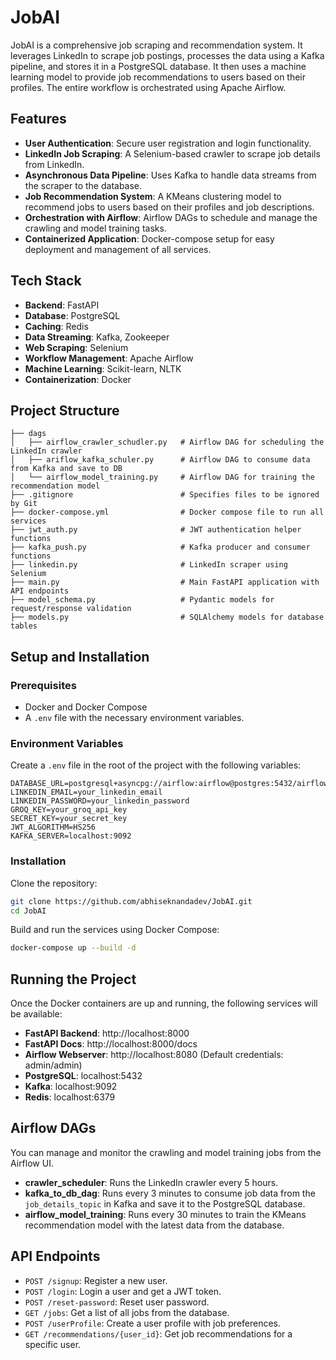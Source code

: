 
# JobAI

JobAI is a comprehensive job scraping and recommendation system. It leverages LinkedIn to scrape job postings, processes the data using a Kafka pipeline, and stores it in a PostgreSQL database. It then uses a machine learning model to provide job recommendations to users based on their profiles. The entire workflow is orchestrated using Apache Airflow.

## Features

- **User Authentication**: Secure user registration and login functionality.
- **LinkedIn Job Scraping**: A Selenium-based crawler to scrape job details from LinkedIn.
- **Asynchronous Data Pipeline**: Uses Kafka to handle data streams from the scraper to the database.
- **Job Recommendation System**: A KMeans clustering model to recommend jobs to users based on their profiles and job descriptions.
- **Orchestration with Airflow**: Airflow DAGs to schedule and manage the crawling and model training tasks.
- **Containerized Application**: Docker-compose setup for easy deployment and management of all services.

## Tech Stack

- **Backend**: FastAPI
- **Database**: PostgreSQL
- **Caching**: Redis
- **Data Streaming**: Kafka, Zookeeper
- **Web Scraping**: Selenium
- **Workflow Management**: Apache Airflow
- **Machine Learning**: Scikit-learn, NLTK
- **Containerization**: Docker

## Project Structure

```
├── dags
│   ├── airflow_crawler_schudler.py   # Airflow DAG for scheduling the LinkedIn crawler
│   ├── ariflow_kafka_schuler.py      # Airflow DAG to consume data from Kafka and save to DB
│   └── airflow_model_training.py     # Airflow DAG for training the recommendation model
├── .gitignore                        # Specifies files to be ignored by Git
├── docker-compose.yml                # Docker compose file to run all services
├── jwt_auth.py                       # JWT authentication helper functions
├── kafka_push.py                     # Kafka producer and consumer functions
├── linkedin.py                       # LinkedIn scraper using Selenium
├── main.py                           # Main FastAPI application with API endpoints
├── model_schema.py                   # Pydantic models for request/response validation
├── models.py                         # SQLAlchemy models for database tables
```

## Setup and Installation

### Prerequisites

- Docker and Docker Compose
- A `.env` file with the necessary environment variables.

### Environment Variables

Create a `.env` file in the root of the project with the following variables:

```
DATABASE_URL=postgresql+asyncpg://airflow:airflow@postgres:5432/airflow
LINKEDIN_EMAIL=your_linkedin_email
LINKEDIN_PASSWORD=your_linkedin_password
GROQ_KEY=your_groq_api_key
SECRET_KEY=your_secret_key
JWT_ALGORITHM=HS256
KAFKA_SERVER=localhost:9092
```

### Installation

Clone the repository:

```bash
git clone https://github.com/abhiseknandadev/JobAI.git
cd JobAI
```

Build and run the services using Docker Compose:

```bash
docker-compose up --build -d
```

## Running the Project

Once the Docker containers are up and running, the following services will be available:

- **FastAPI Backend**: http://localhost:8000
- **FastAPI Docs**: http://localhost:8000/docs
- **Airflow Webserver**: http://localhost:8080 (Default credentials: admin/admin)
- **PostgreSQL**: localhost:5432
- **Kafka**: localhost:9092
- **Redis**: localhost:6379

## Airflow DAGs

You can manage and monitor the crawling and model training jobs from the Airflow UI.

- **crawler_scheduler**: Runs the LinkedIn crawler every 5 hours.
- **kafka_to_db_dag**: Runs every 3 minutes to consume job data from the `job_details_topic` in Kafka and save it to the PostgreSQL database.
- **airflow_model_training**: Runs every 30 minutes to train the KMeans recommendation model with the latest data from the database.

## API Endpoints

- `POST /signup`: Register a new user.
- `POST /login`: Login a user and get a JWT token.
- `POST /reset-password`: Reset user password.
- `GET /jobs`: Get a list of all jobs from the database.
- `POST /userProfile`: Create a user profile with job preferences.
- `GET /recommendations/{user_id}`: Get job recommendations for a specific user.
